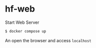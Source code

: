 # hf-web

Start Web Server

```bash
$ docker compose up
```

An open the browser and access `localhost`
